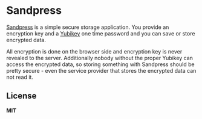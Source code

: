 # Sandpress

[Sandpress](http://www.sandpress.org/) is a simple secure storage application. You provide an encryption key and a [Yubikey](http://yubico.com/) one time password and you can save or store encrypted data.

All encryption is done on the browser side and encryption key is never revealed to the server. Additionally nobody without the proper Yubikey can access the encrypted data, so storing something with Sandpress should be pretty secure - even the service provider that stores the encrypted data can not read it.

## License

**MIT**